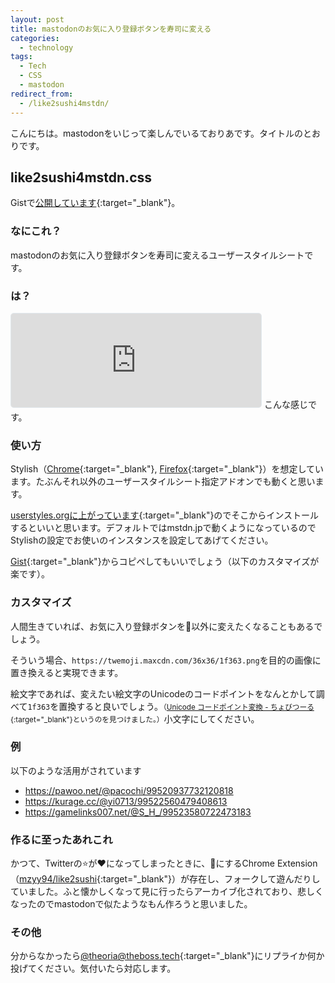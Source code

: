```yaml
---
layout: post
title: mastodonのお気に入り登録ボタンを寿司に変える
categories:
  - technology
tags:
  - Tech
  - CSS
  - mastodon
redirect_from:
  - /like2sushi4mstdn/
---
```


こんにちは。mastodonをいじって楽しんでいるておりあです。タイトルのとおりです。

## like2sushi4mstdn.css
Gistで[公開しています](https://theboss.tech/@AnonymousPost){:target="_blank"}。

### なにこれ？
mastodonのお気に入り登録ボタンを寿司に変えるユーザースタイルシートです。

### は？
<iframe src="https://theboss.tech/@theoria/99514232898753004/embed" class="mastodon-embed" style="max-width: 100%; border: 1px solid #e1e8ed; border-radius: 5px;" width="400"></iframe><script src="https://theboss.tech/embed.js" async="async"></script>
こんな感じです。

### 使い方
Stylish（[Chrome](https://chrome.google.com/webstore/detail/stylish-custom-themes-for/fjnbnpbmkenffdnngjfgmeleoegfcffe?hl=ja){:target="_blank"}, [Firefox](https://addons.mozilla.org/ja/firefox/addon/stylish/){:target="_blank"}）を想定しています。たぶんそれ以外のユーザースタイルシート指定アドオンでも動くと思います。

[userstyles.orgに上がっています](https://userstyles.org/styles/155700/like2sushi4mstdn){:target="_blank"}のでそこからインストールするといいと思います。デフォルトではmstdn.jpで動くようになっているのでStylishの設定でお使いのインスタンスを設定してあげてください。

[Gist](https://theboss.tech/@AnonymousPost){:target="_blank"}からコピペしてもいいでしょう（以下のカスタマイズが楽です）。

### カスタマイズ
人間生きていれば、お気に入り登録ボタンを🍣以外に変えたくなることもあるでしょう。

そういう場合、`https://twemoji.maxcdn.com/36x36/1f363.png`を目的の画像に置き換えると実現できます。

絵文字であれば、変えたい絵文字のUnicodeのコードポイントをなんとかして調べて`1f363`を置換すると良いでしょう。<small>（[Unicode コードポイント変換 - ちょびつーる](http://chobitool.com/unicodepoint/){:target="_blank"}というのを見つけました。）</small>小文字にしてください。

### 例
以下のような活用がされています
- https://pawoo.net/@pacochi/99520937732120818
- https://kurage.cc/@yi0713/99522560479408613
- https://gamelinks007.net/@S_H_/99523580722473183

### 作るに至ったあれこれ
かつて、Twitterの⭐️が❤️になってしまったときに、🍣にするChrome Extension（[mzyy94/like2sushi](https://github.com/mzyy94/like2sushi){:target="_blank"}）が存在し、フォークして遊んだりしていました。ふと懐かしくなって見に行ったらアーカイブ化されており、悲しくなったのでmastodonで似たようなもん作ろうと思いました。

### その他
分からなかったら[@theoria@theboss.tech](https://theboss.tech/@theoria){:target="_blank"}にリプライか何か投げてください。気付いたら対応します。

